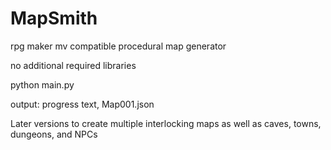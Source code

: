 # MapSmith
 rpg maker mv compatible procedural map generator

no additional required libraries

python main.py

output: progress text, Map001.json

Later versions to create multiple interlocking maps as well as caves, towns, dungeons, and NPCs